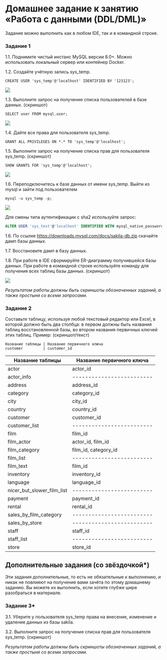 # Домашнее задание к занятию «Работа с данными (DDL/DML)»

Задание можно выполнить как в любом IDE, так и в командной строке.

### Задание 1
1.1. Поднимите чистый инстанс MySQL версии 8.0+. Можно использовать локальный сервер или контейнер Docker.

1.2. Создайте учётную запись sys_temp. 

```
CREATE USER 'sys_temp'@'localhost' IDENTIFIED BY '123123';
```

![](https://user-images.githubusercontent.com/136073445/272351840-d893ed19-942f-4542-bde5-c72d98aa824d.png)

1.3. Выполните запрос на получение списка пользователей в базе данных. (скриншот)

```
SELECT user FROM mysql.user;
```

![](https://user-images.githubusercontent.com/136073445/272353091-eb1ad37e-d890-47f4-b68b-62eac3344eb5.png)


1.4. Дайте все права для пользователя sys_temp. 

```
GRANT ALL PRIVILEGES ON *.* TO 'sys_temp'@'localhost';
```

1.5. Выполните запрос на получение списка прав для пользователя sys_temp. (скриншот)

```
SHOW GRANTS FOR 'sys_temp'@'localhost';
```

![](https://user-images.githubusercontent.com/136073445/272354533-41b077f1-61b3-41c5-a521-8a686b4b5354.png)

1.6. Переподключитесь к базе данных от имени sys_temp.
Выйти из mysql и зайти под пользователем 
```
mysql -u sys_temp -p;
```

![](https://user-images.githubusercontent.com/136073445/272359975-ecc664c8-5313-4875-b517-ff10a26199f8.png)

Для смены типа аутентификации с sha2 используйте запрос: 
```sql
ALTER USER 'sys_test'@'localhost' IDENTIFIED WITH mysql_native_password BY 'password';
```
1.6. По ссылке https://downloads.mysql.com/docs/sakila-db.zip скачайте дамп базы данных.

1.7. Восстановите дамп в базу данных.

1.8. При работе в IDE сформируйте ER-диаграмму получившейся базы данных. При работе в командной строке используйте команду для получения всех таблиц базы данных. (скриншот)

![](https://user-images.githubusercontent.com/136073445/272363651-4ab4430b-e5c5-41f0-9917-d15e67a08e1a.png)

*Результатом работы должны быть скриншоты обозначенных заданий, а также простыня со всеми запросами.*


### Задание 2
Составьте таблицу, используя любой текстовый редактор или Excel, в которой должно быть два столбца: в первом должны быть названия таблиц восстановленной базы, во втором названия первичных ключей этих таблиц. Пример: (скриншот/текст)
```
Название таблицы | Название первичного ключа
customer         | customer_id
```
| Название таблицы           | Название первичного ключа |
|----------------------------|---------------------------|
| actor                      |  actor_id                 |
| actor_info                 | ------------------------- |
| address                    |  address_id               |
| category                   |  category_id              |
| city                       |  city_id                  |
| country                    |  country_id               |
| customer                   |  customer_id              |
| customer_list              | ------------------------- |
| film                       |  film_id                  |
| film_actor                 |  actor_id, film_id        |
| film_category              |  film_id, category_id     |
| film_list                  | ------------------------- |
| film_text                  |  film_id                  |
| inventory                  |  inventory_id             |
| language                   |  language_id              |
| nicer_but_slower_film_list | ------------------------- |
| payment                    |  payment_id               |
| rental                     |  rental_id                |
| sales_by_film_category     | ------------------------- |
| sales_by_store             | ------------------------- |
| staff                      |  staff_id                 |
| staff_list                 | ------------------------- |
| store                      |  store_id                 |


## Дополнительные задания (со звёздочкой*)
Эти задания дополнительные, то есть не обязательные к выполнению, и никак не повлияют на получение вами зачёта по этому домашнему заданию. Вы можете их выполнить, если хотите глубже шире разобраться в материале.

### Задание 3*
3.1. Уберите у пользователя sys_temp права на внесение, изменение и удаление данных из базы sakila.

3.2. Выполните запрос на получение списка прав для пользователя sys_temp. (скриншот)

*Результатом работы должны быть скриншоты обозначенных заданий, а также простыня со всеми запросами.*
